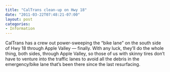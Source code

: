 ```yaml
---
title: "CalTrans clean-up on Hwy 18"
date: "2011-03-22T07:48:21-07:00"
layout: post
categories:
- Information
---
```


CalTrans has a crew out power-sweeping the “bike lane” on the south side of Hwy 18 through Apple Valley — finally. With any luck, they’ll do the whole thing, both sides, through Apple Valley, so those of us with skinny tires don’t have to venture into the traffic lanes to avoid all the debris in the emergency/bike lane that’s been there since the last resurfacing.